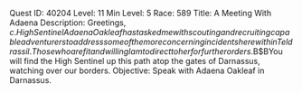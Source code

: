 Quest ID: 40204
Level: 11
Min Level: 5
Race: 589
Title: A Meeting With Adaena
Description: Greetings, $c. High Sentinel Adaena Oakleaf has tasked me with scouting and recruiting capable adventurers to address some of the more concerning incidents here within Teldrassil. Those who are fit and willing I am to direct to her for further orders.$B$BYou will find the High Sentinel up this path atop the gates of Darnassus, watching over our borders.
Objective: Speak with Adaena Oakleaf in Darnassus.
